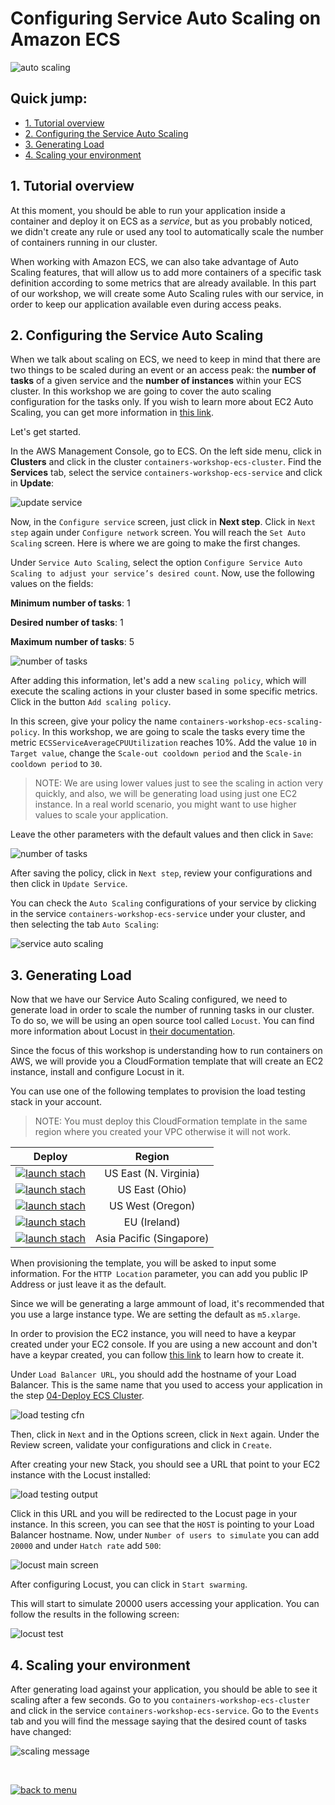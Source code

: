# Configuring Service Auto Scaling on Amazon ECS

![auto scaling](/06-AutoScaling/images/auto_scaling.png)

## Quick jump:

* [1. Tutorial overview](/06-AutoScaling#1-tutorial-overview)
* [2. Configuring the Service Auto Scaling](/06-AutoScaling#2-configuring-the-service-auto-scaling)
* [3. Generating Load](/06-AutoScaling#3-generating-load)
* [4. Scaling your environment](/06-AutoScaling#4-scaling-your-environment)

## 1. Tutorial overview

At this moment, you should be able to run your application inside a container and deploy it on ECS as a *service*, but as you probably noticed, we didn't create any rule or used any tool to automatically scale the number of containers running in our cluster.

When working with Amazon ECS, we can also take advantage of Auto Scaling features, that will allow us to add more containers of a specific task definition according to some metrics that are already available. In this part of our workshop, we will create some Auto Scaling rules with our service, in order to keep our application available even during access peaks.

## 2. Configuring the Service Auto Scaling

When we talk about scaling on ECS, we need to keep in mind that there are two things to be scaled during an event or an access peak: the **number of tasks** of a given service and the **number of instances** within your ECS cluster. In this workshop we are going to cover the auto scaling configuration for the tasks only. If you wish to learn more about EC2 Auto Scaling, you can get more information in [this link](https://aws.amazon.com/pt/autoscaling/).

Let's get started.

In the AWS Management Console, go to ECS. On the left side menu, click in **Clusters** and click in the cluster `containers-workshop-ecs-cluster`. Find the **Services** tab, select the service `containers-workshop-ecs-service` and click in **Update**:

![update service](/06-AutoScaling/images/update_service.png)

Now, in the `Configure service` screen, just click in **Next step**. Click in `Next step` again under `Configure network` screen. You will reach the `Set Auto Scaling` screen. Here is where we are going to make the first changes.

Under `Service Auto Scaling`, select the option `Configure Service Auto Scaling to adjust your service’s desired count`. Now, use the following values on the fields:

**Minimum number of tasks**: 1

**Desired number of tasks**: 1

**Maximum number of tasks**: 5

![number of tasks](/06-AutoScaling/images/number_of_tasks.png)

After adding this information, let's add a new `scaling policy`, which will execute the scaling actions in your cluster based in some specific metrics. Click in the button `Add scaling policy`.

In this screen, give your policy the name `containers-workshop-ecs-scaling-policy`. In this workshop, we are going to scale the tasks every time the metric `ECSServiceAverageCPUUtilization` reaches 10%. Add the value `10` in `Target value`, change the `Scale-out cooldown period` and the `Scale-in cooldown period` to `30`.

>NOTE: We are using lower values just to see the scaling in action very quickly, and also, we will be generating load using just one EC2 instance. In a real world scenario, you might want to use higher values to scale your application.

Leave the other parameters with the default values and then click in `Save`:

![number of tasks](/06-AutoScaling/images/ecs_scaling_policy.png)

After saving the policy, click in `Next step`, review your configurations and then click in `Update Service`.

You can check the `Auto Scaling` configurations of your service by clicking in the service `containers-workshop-ecs-service` under your cluster, and then selecting the tab `Auto Scaling`:

![service auto scaling](/06-AutoScaling/images/service_auto_scaling.png)

## 3. Generating Load

Now that we have our Service Auto Scaling configured, we need to generate load in order to scale the number of running tasks in our cluster. To do so, we will be using an open source tool called `Locust`. You can find more information about Locust in [their documentation](https://docs.locust.io/en/stable/).

Since the focus of this workshop is understanding how to run containers on AWS, we will provide you a CloudFormation template that will create an EC2 instance, install and configure Locust in it.

You can use one of the following templates to provision the load testing stack in your account.  

>NOTE: You must deploy this CloudFormation template in the same region where you created your VPC otherwise it will not work.

|Deploy | Region |
|:---:|:---:|
|[![launch stach](/01-EnvironmentSetup/images/launch_stack_button.png)][us-east-1-load-testing] | US East (N. Virginia)|
|[![launch stach](/01-EnvironmentSetup/images/launch_stack_button.png)][us-east-2-load-testing] | US East (Ohio)|
|[![launch stach](/01-EnvironmentSetup/images/launch_stack_button.png)][us-west-2-load-testing] | US West (Oregon)|
|[![launch stach](/01-EnvironmentSetup/images/launch_stack_button.png)][eu-west-1-load-testing] | EU (Ireland)|
|[![launch stach](/01-EnvironmentSetup/images/launch_stack_button.png)][ap-southeast-1-load-testing] | Asia Pacific (Singapore)|


When provisioning the template, you will be asked to input some information. For the `HTTP Location` parameter, you can add you public IP Address or just leave it as the default.

Since we will be generating a large ammount of load, it's recommended that you use a large instance type. We are setting the default as `m5.xlarge`.

In order to provision the EC2 instance, you will need to have a keypar created under your EC2 console. If you are using a new account and don't have a keypar created, you can follow [this link](https://docs.aws.amazon.com/AWSEC2/latest/UserGuide/ec2-key-pairs.html#having-ec2-create-your-key-pair) to learn how to create it.

Under `Load Balancer URL`, you should add the hostname of your Load Balancer. This is the same name that you used to access your application in the step [04-Deploy ECS Cluster](/04-DeployEcsCluster#6-testing-our-service-deployments-from-the-console-and-the-alb).

![load testing cfn](/06-AutoScaling/images/load_test_cfn.png)

Then, click in `Next` and in the Options screen, click in `Next` again. Under the Review screen, validate your configurations and click in `Create`.

After creating your new Stack, you should see a URL that point to your EC2 instance with the Locust installed:

![load testing output](/06-AutoScaling/images/load_test_output.png)

Click in this URL and you will be redirected to the Locust page in your instance. In this screen, you can see that the `HOST` is pointing to your Load Balancer hostname. Now, under `Number of users to simulate` you can add `20000` and under `Hatch rate` add `500`:

![locust main screen](/06-AutoScaling/images/locust_main_screen.png)

After configuring Locust, you can click in `Start swarming`.

This will start to simulate 20000 users accessing your application. You can follow the results in the following screen:

![locust test](/06-AutoScaling/images/locust_test.png)

## 4. Scaling your environment

After generating load against your application, you should be able to see it scaling after a few seconds. Go to you `containers-workshop-ecs-cluster` and click in the service `containers-workshop-ecs-service`. Go to the `Events` tab and you will find the message saying that the desired count of tasks have changed:

![scaling message](/06-AutoScaling/images/scaling_message.png)

<br>

[![back to menu](/images/back_to_menu.png)][back-to-menu]

[back-to-menu]: https://github.com/bemer/containers-on-aws-workshop


[us-east-1-load-testing]: https://console.aws.amazon.com/cloudformation/home?region=us-east-1#/stacks/new?stackName=containers-workshop-load-testing&templateURL=https://s3.amazonaws.com/containers-on-aws-workshop-vpc/load_test_instance.json
[us-east-2-load-testing]: https://console.aws.amazon.com/cloudformation/home?region=us-east-2#/stacks/new?stackName=containers-workshop-load-testing&templateURL=https://s3.amazonaws.com/containers-on-aws-workshop-vpc/load_test_instance.json
[us-west-2-load-testing]: https://console.aws.amazon.com/cloudformation/home?region=us-west-2#/stacks/new?stackName=containers-workshop-load-testing&templateURL=https://s3.amazonaws.com/containers-on-aws-workshop-vpc/load_test_instance.json
[eu-west-1-load-testing]: https://console.aws.amazon.com/cloudformation/home?region=eu-west-1#/stacks/new?stackName=containers-workshop-load-testing&templateURL=https://s3.amazonaws.com/containers-on-aws-workshop-vpc/load_test_instance.json
[ap-southeast-1-load-testing]: https://console.aws.amazon.com/cloudformation/home?region=ap-southeast-1#/stacks/new?stackName=containers-workshop-load-testing&templateURL=https://s3.amazonaws.com/containers-on-aws-workshop-vpc/load_test_instance.json

